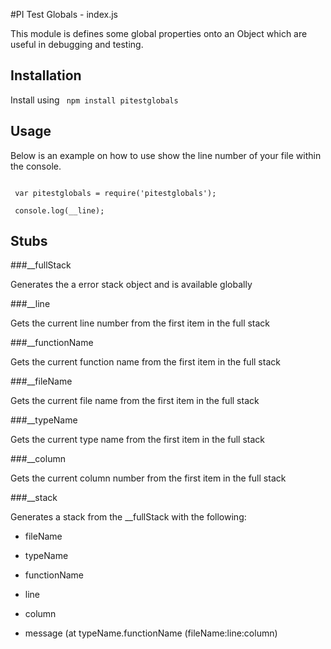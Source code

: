 #PI Test Globals - index.js

This module is defines some global properties onto an Object which are useful in debugging and testing.

## Installation

Install using `` npm install pitestglobals``

## Usage

Below is an example on how to use show the line number of your file within the console.

```

 var pitestglobals = require('pitestglobals');

 console.log(__line);

```

## Stubs

###__fullStack

Generates the a error stack object and is available globally    

###__line

Gets the current line number from the first item in the full stack

###__functionName

Gets the current function name from the first item in the full stack

###__fileName

Gets the current file name from the first item in the full stack

###__typeName

Gets the current type name from the first item in the full stack

###__column

Gets the current column number from the first item in the full stack

###__stack

Generates a stack from the __fullStack with the following:

* fileName

* typeName

* functionName

* line

* column

* message (at typeName.functionName (fileName:line:column)

